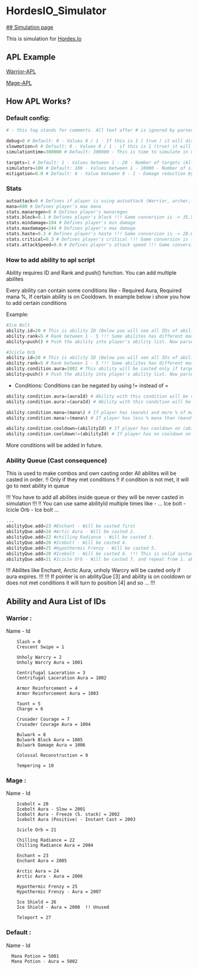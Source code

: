 # HordesIO_Simulator

<a href="https://quentis.itch.io/testing-hordesiosim"> ## Simulation page </a>

This is simulation for <a href="https://hordes.io"> Hordes.Io </a>

## APL Example

[Warrior-APL](https://github.com/Quentis/HordesIO_Simulator/blob/master/warrior.siml)

[Mage-APL](https://github.com/Quentis/HordesIO_Simulator/blob/master/mage.siml)


## How APL Works? 

### Default config: 

```php
# - this tag stands for comments. All text after # is ignored by parser at the line.

debug=0 # Default: 0 - Values 0 / 1 - If this is 1 ( true ) it will display debug text (simulation combat log)
slowmotion=0 # Default: 0 - Values 0 / 1 - if this is 1 (true) it will simulate game in real time
simulationtime=300000 # Default: 300000 - This is time to simulate in miliseconds

targets=1 # Default: 1 - Values between 1 - 20 - Number of targets (All AoE abilites will always hits all targets !!! Some AoE Abilites has limited max targets)
simulators=100 # Default: 100 - Values between 1 - 10000 - Number of simulators. Higher value will provide more precise results. !!!(More simulators can increase process time)
mitigation=0.0 # Default: 0 - Value between 0 - 1 - Damage reduction by % this is replace for target's defense
```

### Stats

```php
autoattack=0 # Defines if player is using autoattack (Warrior, archer, shaman) Mage is exception
mana=600 # Defines player's max mana
stats.manaregen=8 # Defines player's manaregen
stats.block=0.1 # Defines player's block !!! Game conversion is -> 35.5% block => 0.355 !!! 
stats.mindamage=184 # Defines player's min damage
stats.maxdamage=244 # Defines player's max damage
stats.haste=0.3 # Defines player's haste !!! Game conversion is -> 28.6% haste => 0.286 !!! 
stats.critical=0.3 # Defines player's critical !!! Game conversion is -> 20% critical => 0.20 !!! 
stats.attackSpeed=0.0 # Defines player's attack speed !!! Game conversion is -> 34 attack speed => 0.34 !!! 
```

### How to add ability to apl script
Ability requires ID and Rank and push() function. You can add multiple abilites

Every ability can contain some conditions like - Required Aura, Required mana %, If certain ability is on Cooldown. In example below i show you how to add certain conditions

Example: 
```php
#Ice Bolt
ability.id=20 # This is ability ID (Below you will see all IDs of abilites and auras)
ability.rank=5 # Rank between 1 - 5 !!! Some abilites has different max rank !!!
ability=push() # Push the ability into player's ability list. Now parser is looking for another ability

#Icicle Orb
ability.id=20 # This is ability ID (Below you will see all IDs of abilites and auras)
ability.rank=5 # Rank between 1 - 5 !!! Some abilites has different max rank !!!
ability.condition.aura=2002 # This ability will be casted only if target has aura 2002 => Ice bolt's freeze
ability=push() # Push the ability into player's ability list. Now parser is looking for another ability
```

- Conditions:
Conditions can be negated by using != instead of =
```php
ability.condition.aura=(auraId) # Ability with this condition will be casted only if target has aura (auraId)
ability.condition.aura!=(auraId) # Ability with this condition will be not casted if target has aura (auraId)

ability.condition.mana=(mana%) # If player has (mana%) and more % of mana
ability.condition.mana!=(mana%) # If player has less % mana than (mana%)

ability.condition.cooldown=(abilityId) # If player has cooldown on (abilityId) this ability will be casted
ability.condition.cooldown!=(abilityId) # If player has no cooldown on (abilityId) this ability will be casted
```
More conditions will be added in future.

### Ability Queue (Cast consequence)
This is used to make combos and own casting order
All abilites will be casted in order. !! Only if they met conditions !! if condition is not met, it will go to next ability in queue

!!! You have to add all abilites inside queue or they will be never casted in simulation !!!
!! You can use same abilityId multiple times like - ... Ice bolt - Icicle Orb - Ice bolt ...
```php
...
abilityQue.add=23 #Enchant - Will be casted first
abilityQue.add=24 #Artic Aura - Will be casted 2.
abilityQue.add=22 #chilling Radiance - Will be casted 3.
abilityQue.add=20 #Icebolt - Will be casted 4.
abilityQue.add=25 #Hypothermic Frenzy - Will be casted 5.
abilityQue.add=20 #Icebolt - Will be casted 6. !!! This is valid syntax
abilityQue.add=21 #Icicle Orb - Will be casted 7. and repeat from 1. ability (enchant)

```

!!! Abilites like Enchant, Arctic Aura, unholy Warcry will be casted only if aura expires. !!!
!!! If pointer is on abilityQue [3] and ability is on cooldown or does not met conditions it will turn to position [4] and so ... !!!

## Ability and Aura List of IDs

### Warrior :
Name - Id 
```code
    Slash = 0
    Crescent Swipe = 1
    
    Unholy Warcry = 2
    Unholy Warcry Aura = 1001
    
    Centrifugal Laceration = 3
    Centrifugal Laceration Aura = 1002

    Armor Reinforcement = 4
    Armor Reinforcement Aura = 1003

    Taunt = 5
    Charge = 6
    
    Crusader Courage = 7
    Crusader Courage Aura = 1004

    Bulwark = 8
    Bulwark Block Aura = 1005
    Bulwark Damage Aura = 1006

    Colossal Reconstruction = 9
    
    Tempering = 10
```

### Mage :
Name - Id 
```code
    Icebolt = 20
    Icebolt Aura - Slow = 2001
    Icebolt Aura - Freeze (5. stack) = 2002
    Icebolt Aura (Positive) - Instant Cast = 2003

    Icicle Orb = 21

    Chilling Radiance = 22
    Chilling Radiance Aura = 2004

    Enchant = 23
    Enchant Aura = 2005

    Arctic Aura = 24
    Arctic Aura - Aura = 2006

    Hypothermic Frenzy = 25
    Hypothermic Frenzy - Aura = 2007

    Ice Shield = 26
    Ice Shield - Aura = 2008  !! Unused

    Teleport = 27
```
### Default :
Name - Id
```code
  Mana Potion = 5001
  Mana Potion - Aura = 5002
```